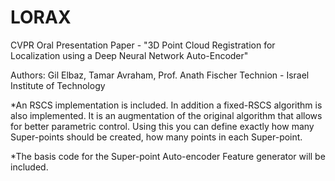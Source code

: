 # LORAX
CVPR Oral Presentation Paper - "3D Point Cloud Registration for Localization using a Deep Neural Network Auto-Encoder" 


Authors: Gil Elbaz, Tamar Avraham, Prof. Anath Fischer
Technion - Israel Institute of Technology


*An RSCS implementation is included.
In addition a fixed-RSCS algorithm is also implemented. 
It is an augmentation of the original algorithm that allows for better parametric control. 
Using this you can define exactly how many Super-points should be created, how many points in each Super-point.

*The basis code for the Super-point Auto-encoder Feature generator will be included.
